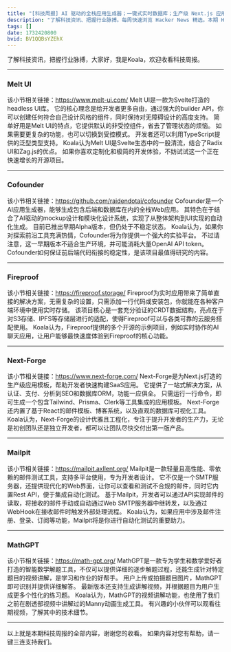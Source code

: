```yaml
---
title: "[科技周报] AI 驱动的全栈应用生成器；一键式实时数据库；生产级 Next.js 应用模板"
description: "了解科技资讯、把握行业脉搏。每周快速浏览 Hacker News 精选。本期 Hacker Newsletter 地址：https://www.daemonology.net/hn-daily/"
tags: []
date: 1732420800
bvid: BV1QQBsYZEhX
---
```

了解科技资讯，把握行业脉搏，大家好，我是Koala，欢迎收看科技周报。

---

### Melt UI
该小节相关链接：https://www.melt-ui.com/
Melt UI是一款为Svelte打造的headless UI库。
它的核心理念是给开发者更多自由，通过强大的builder API，你可以创建任何符合自己设计风格的组件，同时保持对无障碍设计的高度支持。
简单好用是Melt UI的特点，它提供默认的非受控组件，省去了管理状态的烦恼。
如果需要更复杂的功能，也可以切换到受控模式。
开发者还可以利用TypeScript提供的泛型类型支持。
Koala认为Melt UI是Svelte生态中的一股清流，结合了Radix UI和Zag.js的优点。
如果你喜欢定制化和极简的开发体验，不妨试试这一个正在快速增长的开源项目。

---

### Cofounder
该小节相关链接：https://github.com/raidendotai/cofounder
Cofounder是一个AI应用生成器，能够生成包含后端和数据库在内的全栈Web应用。
其特色在于结合了AI驱动的mockup设计和模块化设计系统，实现了从整体架构到UI实现的自动化生成。
目前已推出早期Alpha版本，但仍处于不稳定状态。
Koala认为，如果你对探索前沿工具充满热情，Cofounder将为你提供一个强大的实验平台。
不过请注意，这一早期版本不适合生产环境，并可能消耗大量OpenAI API token。
Cofounder如何保证前后端代码衔接的稳定性，是该项目最值得研究的内容。

---

### Fireproof
该小节相关链接：https://fireproof.storage/
Fireproof为实时应用带来了简单直接的解决方案，无需复杂的设置，只需添加一行代码或安装包，你就能在各种客户端环境中使用实时存储。
该项目核心是一套充分验证的CRDT数据结构，亮点在于对S3存储、IPFS等存储层进行的适配，使得Fireproof可以与各类可靠的云服务搭配使用。
Koala认为，Fireproof提供的多个开源的示例项目，例如实时协作的AI聊天应用，让用户能够最快速度体验到Fireproof的核心功能。

---

### Next-Forge
该小节相关链接：https://www.next-forge.com/
Next-Forge是为Next.js打造的生产级应用模板，帮助开发者快速构建SaaS应用。
它提供了一站式解决方案，从认证、支付、分析到SEO和数据库ORM，功能一应俱全。
只需运行一行命令，即可生成一个包含Tailwind、Prisma、Clerk等工具集成的应用模板。
Next-Forge还内置了基于React的邮件模板、博客系统，以及直观的数据库可视化工具。
Koala认为，Next-Forge的设计优雅且工程化，专注于提升开发者的生产力，无论是初创团队还是独立开发者，都可以让团队尽快交付出第一版产品。

---

### Mailpit
该小节相关链接：https://mailpit.axllent.org/
Mailpit是一款轻量且高性能、零依赖的邮件测试工具，支持多平台使用，专为开发者设计。
它不仅是一个SMTP服务器，还提供现代化的Web界面，让你可以查看和测试不合规的邮件，同时它内置Rest API，便于集成自动化测试。
基于Mailpit，开发者可以通过API实现邮件的读取，将接收的邮件手动或自动通过Web SMTP服务器中继转发，以及通过WebHook在接收邮件时触发外部处理流程。
Koala认为，如果应用中涉及邮件注册、登录、订阅等功能，Mailpit将是你进行自动化测试的重要助力。

---

### MathGPT
该小节相关链接：https://math-gpt.org/
MathGPT是一款专为学生和数学爱好者打造的智能数学解题工具，不仅可以提供详细的逐步解题过程，还能生成针对特定题目的视频讲解，是学习和作业的好帮手。
用户上传或拍摄题目图片，MathGPT即可识别并提供详细解答。
最新版本还支持生成讲解视频，并根据题目为用户生成更多个性化的练习题。
Koala认为，MathGPT的视频讲解功能，也使用了我们之前在剧透部视频中讲解过的Manny动画生成工具。
有兴趣的小伙伴可以观看往期视频，了解其中的技术细节。

---

以上就是本期科技周报的全部内容，谢谢您的收看。
如果内容对您有帮助，请一键三连支持我们。

